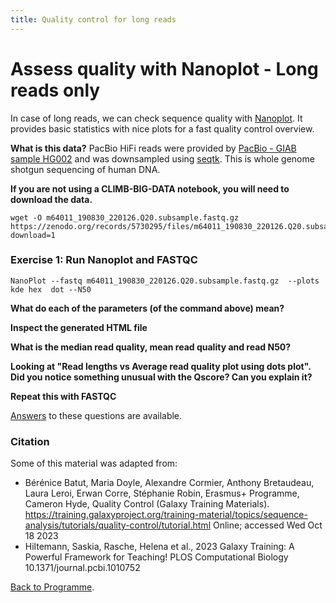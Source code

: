 ```yaml
---
title: Quality control for long reads
---
```


# Assess quality with Nanoplot - Long reads only
In case of long reads, we can check sequence quality with [Nanoplot](https://github.com/wdecoster/NanoPlot/). It provides basic statistics with nice plots for a fast quality control overview.

**What is this data?**
PacBio HiFi reads were provided by [PacBio - GIAB sample HG002](https://www.pacb.com/smrt-science/smrt-resources/datasets/) and was downsampled using [seqtk](https://github.com/lh3/seqtk). This is whole genome shotgun sequencing of human DNA.


**If you are not using a CLIMB-BIG-DATA notebook, you will need to download the data.**
```
wget -O m64011_190830_220126.Q20.subsample.fastq.gz https://zenodo.org/records/5730295/files/m64011_190830_220126.Q20.subsample.fastq.gz?download=1
```

### Exercise 1: Run Nanoplot and FASTQC

```
NanoPlot --fastq m64011_190830_220126.Q20.subsample.fastq.gz  --plots  kde hex  dot --N50
```

**What do each of the parameters (of the command above) mean?**

**Inspect the generated HTML file**

**What is the median read quality, mean read quality and read N50?**

**Looking at "Read lengths vs Average read quality plot using dots plot". Did you notice something unusual with the Qscore? Can you explain it?** 

**Repeat this with FASTQC**

[Answers](/seq-data/long-read-qc-answers) to these questions are available.

### Citation

Some of this material was adapted from:

* Bérénice Batut, Maria Doyle, Alexandre Cormier, Anthony Bretaudeau, Laura Leroi, Erwan Corre, Stéphanie Robin, Erasmus+ Programme, Cameron Hyde, Quality Control (Galaxy Training Materials). https://training.galaxyproject.org/training-material/topics/sequence-analysis/tutorials/quality-control/tutorial.html Online; accessed Wed Oct 18 2023
* Hiltemann, Saskia, Rasche, Helena et al., 2023 Galaxy Training: A Powerful Framework for Teaching! PLOS Computational Biology 10.1371/journal.pcbi.1010752


[Back to Programme]({{site.baseurl}}/modules/sequencing/week-2-programme/).
